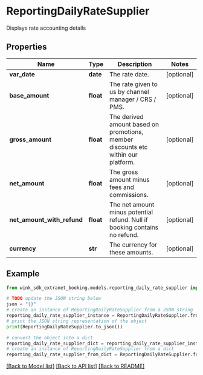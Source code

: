 # ReportingDailyRateSupplier

Displays rate accounting details

## Properties

Name | Type | Description | Notes
------------ | ------------- | ------------- | -------------
**var_date** | **date** | The rate date. | [optional] 
**base_amount** | **float** | The rate given to us by channel manager / CRS / PMS. | [optional] 
**gross_amount** | **float** | The derived amount based on promotions, member discounts etc within our platform. | [optional] 
**net_amount** | **float** | The gross amount minus fees and commissions. | [optional] 
**net_amount_with_refund** | **float** | The net amount minus potential refund. Null if booking contains no refund. | [optional] 
**currency** | **str** | The currency for these amounts. | [optional] 

## Example

```python
from wink_sdk_extranet_booking.models.reporting_daily_rate_supplier import ReportingDailyRateSupplier

# TODO update the JSON string below
json = "{}"
# create an instance of ReportingDailyRateSupplier from a JSON string
reporting_daily_rate_supplier_instance = ReportingDailyRateSupplier.from_json(json)
# print the JSON string representation of the object
print(ReportingDailyRateSupplier.to_json())

# convert the object into a dict
reporting_daily_rate_supplier_dict = reporting_daily_rate_supplier_instance.to_dict()
# create an instance of ReportingDailyRateSupplier from a dict
reporting_daily_rate_supplier_from_dict = ReportingDailyRateSupplier.from_dict(reporting_daily_rate_supplier_dict)
```
[[Back to Model list]](../README.md#documentation-for-models) [[Back to API list]](../README.md#documentation-for-api-endpoints) [[Back to README]](../README.md)


